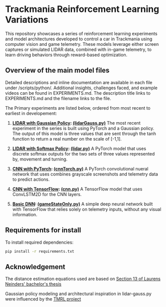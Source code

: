 # Trackmania Reinforcement Learning Variations

This repository showcases a series of reinforcement learning experiments and model architectures developed to control a car in Trackmania using computer vision and game telemetry. These models leverage either screen captures or simulated LIDAR data, combined with in-game telemetry, to learn driving behaviors through reward-based optimization.

## Overview of the main model files
Detailed descriptions and inline documentation are available in each file under /scripts/python/.
Additional insights, challenges faced, and example videos can be found in EXPERIMENTS.md.
The description title links to EXPERIMENTS.md and the filename links to the file.

The Primary experiments are listed below, ordered from most recent to earliest in developement:

1. **[LIDAR with Gaussian Policy](/EXPERIMENTS.md#lidargausspy):  [(lidarGauss.py)](/Scripts/Python/lidarGauss.py)**
The most recent experiment in the series is built using PyTorch and a Gaussian policy. The output of this model is three values that are sent through the tanh function to return a real number on the scale of [-1,1].

2. **[LIDAR with Softmax Policy](/EXPERIMENTS.md#lidarpy):  [(lidar.py)](/Scripts/Python/lidar.py)**
A PyTorch model that uses discrete softmax outputs for the two sets of three values represented by, movement and turning.

3. **[CNN with PyTorch](/EXPERIMENTS.md#cnntorchpy):  [(cnnTorch.py)](/Scripts/Python/cnnTorch.py)**
A PyTorch convolutional nueral network that uses combines grayscale screenshots and telemetry data to predict actions.

4. **[CNN with TensorFlow](/EXPERIMENTS.md#cnnpy):  [(cnn.py)](/Scripts/Python/cnn.py)**
A TensorFlow model that uses ConvLSTM2D for the CNN layers.

5. **[Basic DNN](/EXPERIMENTS.md#gamestateonlypy):  [(gameStateOnly.py)](/Scripts/Python/gameStateOnly.py)**
A simple deep neural network built with TensorFlow that relies solely on telemetry inputs, without any visual information.

## Requirements for install

To install required dependencies:

```bash
pip install -r requirements.txt

```

## Acknowledgement

The distance estimation equations used are based on [Section 13 of Laurens Neinders' bachelor's thesis](https://essay.utwente.nl/96153/1/Neinders_BA_EEMCS.pdf)

Gaussian policy modeling and architectural inspiration in lidar-gauss.py were influenced by the [TMRL project](https://github.com/trackmania-rl/tmrl/tree/master)
